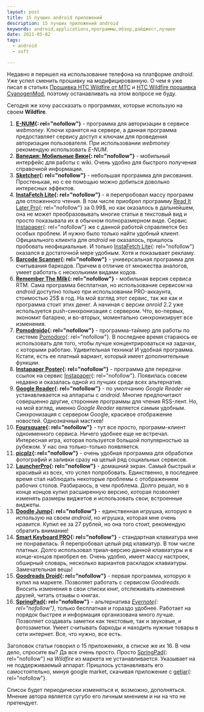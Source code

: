```yaml
--- 
layout: post
title: 15 лучших android приложений
description: 15 лучших приложений android
keywords: android,applications,программы,обзор,дайджест,лучшее
date: 2011-05-02
tags:
  - android
  - soft

---
```

Недавно я перешел на использование телефона на платформе *android*. Уже успел сменить
прошивку на модифицированную. О чем я уже писал в статьях [Прошивка HTC Wildfire от МТС][] и 
[HTC Wildfire прошивка CyanogenMod][], поэтому останавливать на этом вопросе не буду.

Сегодня же хочу рассказать о программах, которые использую на своем **Wildfire**.

1. **[E-NUM][]{: rel="nofollow"}** - программа для авторизации в сервисе *webmoney*. Ключи хранятся на
сервере, а данная программа предоставляет сервису доступ к ключам для проведения
авторизации пользователя. При использовании *webmoney* рекомендую использовать *E-NUM*.
2. **[Вапедия: Мобильные Вики][1]{: rel="nofollow"}** - мобильный интерфейс для работы с wiki. Очень удобно
для быстрого получения справочной информации.
3. **[Sketcher][]{: rel="nofollow"}** - небольшая программа для рисования. Простенькая, но с ее помощью можно
добиться довольно интересных эффектов.
4. **[InstaFetch Lite][]{: rel="nofollow"}** - я перепробовал массу программ для отложенного чтения. В том
числе приобрел программу [Read It Later Pro][]{: rel="nofollow"} за 0.99$, но как оказалось в дальнейшем,
она не может преобразовывать многие статьи в текстовый вид и просто показывала их в
обычном полноразмерном виде. Сервис [Instapaper][]{: rel="nofollow"} же с данной работой справляется без
особых проблем. И нужно было только найти удобный клиент. Официального клиента для
*android* не оказалось, пришлось пробовать неофициальные. И только [InstaFetch Lite][]{: rel="nofollow"}
оказался в достаточной мере удобным. Хотя и показывает рекламу.
5. **[Barcode Scanner][]{: rel="nofollow"}** - универсальная программа для считывания баркодов. Причем в
отличие от множества аналогов, умеет работать с несколькими видами кодов.
6. **[Remember The Milk][]{: rel="nofollow"}** - мобильная версия сервиса RTM. Сама программа бесплатная, но
использование сервисом на *android* доступно только при использовании PRO-аккаунта,
стоимостью 25$ в год. На мой взгляд этот сервис, так же как и программа стоит этих денег.
А начиная с версии *anroid* 2.2 уже используется push-синхронизация с сервером. Что,
во-первых, экономит батарею, и во-вторых, моментально синхронизирует все изменения. 
7. **[Pomodroido][]{: rel="nofollow"}** - программа-таймер для работы по системе [Pomodoro][]{: rel="nofollow"}. В последнее
время стараюсь ее использовать для того, чтобы лучше концентрироваться на задачах, с
которыми работаю. Удивительная техника! И удобная программа. Кстати, есть ее платный
вариант, который имеет дополнительные функции.
8. **[Instapaper Poster][]{: rel="nofollow"}** - программа для передачи ссылок на сервис [Instapaper][]{: rel="nofollow"}.
Появилась совсем недавно и оказалась одной из лучших среди всех альтернатив.
9. **[Google Reader][]{: rel="nofollow"}** - по умолчанию *Google Reader* не устанавливается на аппараты с
*android*. Многие предпочитают совершенно другие, сторонние программы для чтения RSS-лент.
Но, на мой взгляд, именно *Google Reader* является самым удобным. Синхронизация с сервером
Google, красивое отображение новостей. Однозначный мастхев!
10. **[Foursquare][]{: rel="nofollow"}** - тут все просто, программ-клиент одноименного сервиса. Ничего
удобнее еще не встречал. Интересная игра, которая пользуется большой популярностью за
рубежом. У нас она только-только появляется.
11. **[picplz][]{: rel="nofollow"}** - очень удобная программа для обработки фотографий и заливки сразу на
целый ряд социальных сервисов.
12. **[LauncherPro][]{: rel="nofollow"}** - домашний экран. Самый быстрый и красивый из всех, что успел
попробовать. Единственно, в последнее время стал наблюдать некоторые проблемы с
отображением рабочих столов. Разбираюсь, в чем проблема. Долго решал, но в конце концов
купил расширенную версию, которая позволяет изменять размеры виджетов и использовать свои,
встроенные виджеты.
13. **[Doodle Jump][]{: rel="nofollow"}** - единственная игрушка, которую я использую на своем *android*, но
игрушка, которая мне очень нравится. Купил ее за 27 рублей, но она того стоит, рекомендую
обратить внимание!
14. **[Smart Keyboard PRO][]{: rel="nofollow"}** - стандартная клавиатура мне не понравилась. Я перепробовал
целый ряд клавиатур. В том числе платных. Долго использовал триал-версию данной клавиатуры
и в конце-концов приобрел ее. Очень удобно, имеет массу настроек, обширный словарь, несколько
вариантов раскладок клавиатуры. Замечательная вещь!
15. **[Goodreads Droid][]{: rel="nofollow"}** - первая программа, которую я купил на маркете. Позволяет
работать с сервисом *Goodreads*. Вносить изменения в свои списки книг, отслеживать
изменения друзей, читать отзывы о книгах.
16. **[SpringPad][]{: rel="nofollow"}** - альтернатива *[Evernote][]{: rel="nofollow"}*, только бесплатная и гораздо удобнее.
Работает на порядок быстрее и информация организована много лучше. Позволяет создавать
заметки как текстовые, так и звуковые, и фотозаметки. Умеет считывать баркоды и находить
нужные товары в сети интернет. Все, что нужно, все есть.

Заголовок статьи говорил о 15 приложениях, в списке же их 16. В чем дело, спросите вы? Да
все очень просто. Просто [SpringPad][]{: rel="nofollow"} на *Wildfire* из маркета не
устанавливается. Указывает на не поддерживаемый аппарат. Пришлось устанавливать его
самостоятельно, минуя google market, скачивая приложение с [getjar][]{: rel="nofollow"}.

Список будет периодически изменяться и, возможно, дополняться. Мнение автора является
сугубо его личным мнением и ни на что не претендует.

[Прошивка HTC Wildfire от МТС]: http://www.juev.ru/2011/02/27/proshivka-htc-wildfire-ot-mts/
  "Прошивка HTC Wildfire от МТС"
[E-NUM]: https://market.android.com/details?id=ru.e_num "E-NUM"
[1]: https://market.android.com/details?id=com.taptu.wapedia.android
  "Вапедия: Мобильные Вики"
[Sketcher]: https://market.android.com/details?id=org.sketcher
  "Sketcher"
[InstaFetch Lite]: https://market.android.com/details?id=pl.immortal.instafetch
  "InstaFetch Lite"
[Read It Later Pro]: https://market.android.com/details?id=com.ideashower.readitlater.pro
  "Read It Later Pro"
[Instapaper]: http://www.instapaper.com "Instapaper"
[Barcode Scanner]: https://market.android.com/details?id=com.google.zxing.client.android 
  "Barcode Scanner"
[Remember The Milk]: https://market.android.com/details?id=com.rememberthemilk.MobileRTM
  "Remember The Milk"
[Pomodroido]: https://market.android.com/details?id=net.artifix.pomodroido.free
  "Pomodroido"
[Pomodoro]: http://www.pomodorotechnique.com/ "Pomodoro"
[Instapaper Poster]: https://market.android.com/details?id=dk.southbound.instapaper 
  "Instapaper Poster"
[Google Reader]: https://market.android.com/details?id=com.google.android.apps.reader
  "Google Reader"
[Foursquare]: https://market.android.com/details?id=com.joelapenna.foursquared 
  "Foursquare"
[picplz]: https://market.android.com/details?id=com.picplz.rangefinder "picplz"
[LauncherPro]: https://market.android.com/details?id=com.fede.launcher "LauncherPro"
[Doodle Jump]: https://market.android.com/details?id=com.realarcade.DOJ "Doodle Jump"
[Smart Keyboard PRO]: https://market.android.com/details?id=net.cdeguet.smartkeyboardpro 
  "Smart Keyboard PRO"
[Goodreads Droid]: https://market.android.com/details?id=hactar.goodreads "Goodreads Droid"
[SpringPad]: https://market.android.com/details?id=com.springpad "SpringPad"
[Evernote]: https://www.evernote.com "Evernote"
[HTC Wildfire прошивка CyanogenMod]: http://www.juev.ru/2011/04/13/cyanogenmod-wildfire/ 
  "HTC Wildfire прошивка CyanogenMod"
[getjar]: http://www.getjar.com/ "GetJar"
